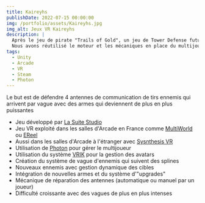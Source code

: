```yaml
---
title: Kaireyhs
publishDate: 2022-07-15 00:00:00
img: /portfolio/assets/Kaireyhs.jpg
img_alt: Jeux VR Kaireyhs
description: |
  Après le jeu de pirate "Trails of Gold", un jeu de Tower Defense futuriste a été développé par La Suite Studio" : "Kaireyhs".
  Nous avons réutilisé le moteur et les mécaniques en place du multijoueur pour proposer une autre expérience aux salles d'Arcade  
tags:
  - Unity
  - Arcade
  - VR
  - Steam
  - Photon
---
```

<p>
  Le but est de défendre 4 antennes de communication de tirs ennemis qui arrivent par vague avec des armes qui deviennent de plus en plus puissantes
</p>
<div>
  <p>
    <ul>
      <li>Jeu développé par <a href ="https://www.linkedin.com/company/la-suite-studio/" target="_blank">La Suite Studio</a>
      <li>Jeu VR exploité dans les salles d'Arcade en France comme <a href ="https://www.multiworld.com/jeux/86/kaireyhs/" target="_blank"> MultiWorld</a> ou <a href ="https://ereel.fr/experiences/shooting/kaireyhs-le-defi-vr-ultime-pour-tireurs-delite-e-reel/" target="_blank"> EReel</a>
      <li>Aussi dans les salles d'Arcade à l'étranger avec <a href ="https://games.synthesisvr.com/games/kaireyhs" target="_blank"> Sysnthesis VR </a>
      <li>Utilisation de <a href ="https://www.photonengine.com/#" target="_blank"> Photon</a> pour gérer le multijoueur
      <li>Utilisation du système <a href ="http://www.root-motion.com/finalikdox/html/page16.html" target="_blank"> VRIK</a> pour la gestion des avatars
      <li>Création du système de vague d'ennemis qui suivent des splines
      <li>Nouveaux ennemis avec gestion dynamique des cibles
      <li>Intégration de nouvelles armes et du système d'"upgrades"
      <li>Mécanique de réparation des antennes (automatique ou manuel par un joueur)
      <li>Difficulté croissante avec des vagues de plus en plus intenses
    </ul>
  </p>
</div>
